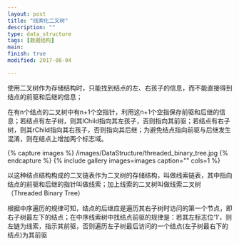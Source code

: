 ```yaml
---
layout: post
title: "线索化二叉树"
description: ""
type: data_structure
tags: [数据结构]
main: 
finish: true
modified: 2017-08-04

---
```


使用二叉树作为存储结构时，只能找到结点的左、右孩子的信息，而不能直接得到结点的前驱和后继的信息；

在有n个结点的二叉树中有n+1个空指针，利用这n+1个空指保存前驱和后继的信息；若结点有左子树，则其lChild指向其左孩子，否则指向其前驱；若结点有右子树，则其rChild指向其右孩子，否则指向其后继；为避免结点指向前驱与后继发生混淆，则在结点上增加两个标志域。

{% capture images %}
	/images/DataStructure/threaded_binary_tree.jpg
{% endcapture %}
{% include gallery images=images caption="" cols=1 %}

以这种结点结构构成的二叉链表作为二叉树的存储结构，叫做线索链表，其中指向结点的前驱和后继的指针叫做线索；加上线索的二叉树叫做线索二叉树（Threaded Binary Tree）

根据中序遍历的规律可知，结点的后继应是遍历其右子树时访问的第一个节点，即右子树最左下的结点；在中序线索树中找结点前驱的规律是：若其左标志位‘1’，则左链为线索，指示其前驱，否则遍历左子树最后访问的一个结点(左子树最右下的结点)为其前驱

